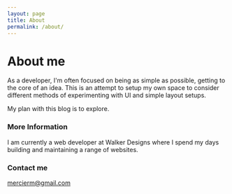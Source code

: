 ```yaml
---
layout: page
title: About
permalink: /about/
---
```


# About me

As a developer, I'm often focused on being as simple as possible, getting to the core of an idea. This is an attempt to setup my own space to consider different methods of experimenting with UI and simple layout setups. 

My plan with this blog is to explore. 

### More Information

I am currently a web developer at Walker Designs where I spend my days building and maintaining a range of websites. 
### Contact me

[mercierm@gmail.com](mailto:mercierm@gmail.com)
